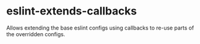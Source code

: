 # eslint-extends-callbacks
Allows extending the base eslint configs using callbacks to re-use parts of the overridden configs.

